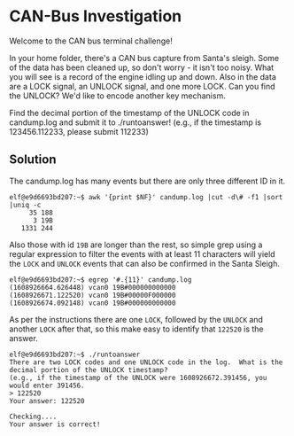 # CAN-Bus Investigation
Welcome to the CAN bus terminal challenge!

In your home folder, there's a CAN bus capture from Santa's sleigh. Some of
the data has been cleaned up, so don't worry - it isn't too noisy. What you
will see is a record of the engine idling up and down. Also in the data are
a LOCK signal, an UNLOCK signal, and one more LOCK. Can you find the UNLOCK?
We'd like to encode another key mechanism.

Find the decimal portion of the timestamp of the UNLOCK code in candump.log
and submit it to ./runtoanswer!  (e.g., if the timestamp is 123456.112233,
please submit 112233)

## Solution
The candump.log has many events but there are only three different ID in it.
```
elf@e9d6693bd207:~$ awk '{print $NF}' candump.log |cut -d\# -f1 |sort |uniq -c 
     35 188
      3 19B
   1331 244
```
Also those with id `19B` are longer than the rest, so simple grep using a regular expression to filter the events with at least 11 characters will yield the `LOCK` and `UNLOCK` events that can also be confirmed in the Santa Sleigh. 
```
elf@e9d6693bd207:~$ egrep '#.{11}' candump.log 
(1608926664.626448) vcan0 19B#000000000000
(1608926671.122520) vcan0 19B#00000F000000
(1608926674.092148) vcan0 19B#000000000000
```
As per the instructions there are one `LOCK`, followed by the `UNLOCK` and another `LOCK` after that, so this make easy to identify that `122520` is the answer.
```
elf@e9d6693bd207:~$ ./runtoanswer 
There are two LOCK codes and one UNLOCK code in the log.  What is the decimal portion of the UNLOCK timestamp?
(e.g., if the timestamp of the UNLOCK were 1608926672.391456, you would enter 391456.
> 122520
Your answer: 122520

Checking....
Your answer is correct!
```